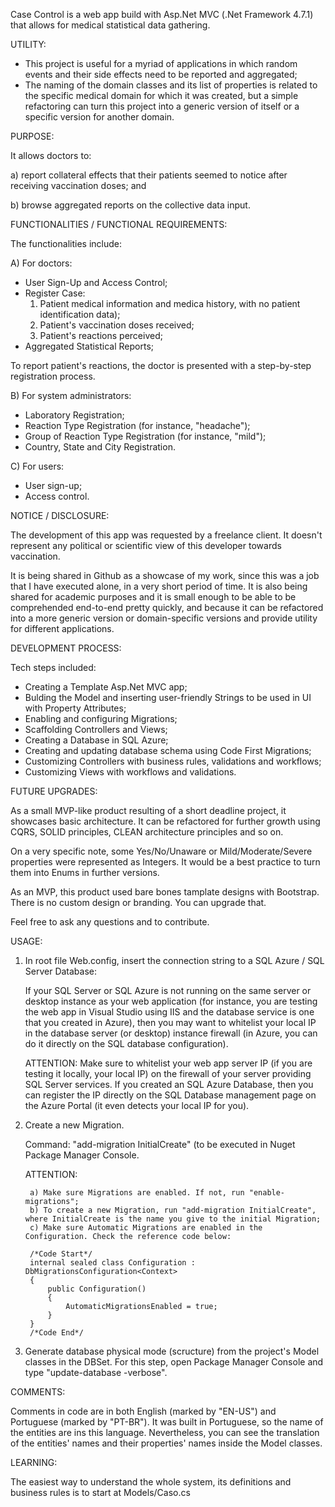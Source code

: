 Case Control is a web app build with Asp.Net MVC (.Net Framework 4.7.1) that allows for medical statistical data gathering. 

UTILITY:

* This project is useful for a myriad of applications in which random events and their side effects need to be reported and aggregated;
* The naming of the domain classes and its list of properties is related to the specific medical domain for which it was created, but a simple 
refactoring can turn this project into a generic version of itself or a specific version for another domain.

PURPOSE:

It allows doctors to: 

a) report collateral effects that their patients seemed to notice after receiving vaccination doses; and 

b) browse aggregated reports on the collective data input.

FUNCTIONALITIES / FUNCTIONAL REQUIREMENTS:

The functionalities include:

A) For doctors:

* User Sign-Up and Access Control;
* Register Case:
    1. Patient medical information and medica history, with no patient identification data);
    2. Patient's vaccination doses received;
    3. Patient's reactions perceived;
* Aggregated Statistical Reports;

To report patient's reactions, the doctor is presented with a step-by-step registration process.

B) For system administrators:

* Laboratory Registration;
* Reaction Type Registration (for instance, "headache");
* Group of Reaction Type Registration (for instance, "mild");
* Country, State and City Registration.

C) For users:

* User sign-up;
* Access control.

NOTICE / DISCLOSURE:

The development of this app was requested by a freelance client. It doesn't represent any political or scientific view of this developer towards vaccination.

It is being shared in Github as a showcase of my work, since this was a job that I have executed alone, in a very short period of time. It is also being shared for academic purposes and it is small enough to be able to be comprehended end-to-end pretty quickly, and because it can be refactored into a more generic version or domain-specific versions and provide utility for different applications.

DEVELOPMENT PROCESS:

Tech steps included:

* Creating a Template Asp.Net MVC app;
* Bulding the Model and inserting user-friendly Strings to be used in UI with Property Attributes;
* Enabling and configuring Migrations;
* Scaffolding Controllers and Views;
* Creating a Database in SQL Azure;
* Creating and updating database schema using Code First Migrations;
* Customizing Controllers with business rules, validations and workflows;
* Customizing Views with workflows and validations.

FUTURE UPGRADES:

As a small MVP-like product resulting of a short deadline project, it showcases basic architecture. It can be refactored for further growth 
using CQRS, SOLID principles, CLEAN architecture principles and so on.

On a very specific note, some Yes/No/Unaware or Mild/Moderate/Severe properties were represented as Integers. It would be a best practice to turn them into Enums in further versions.

As an MVP, this product used bare bones tamplate designs with Bootstrap. There is no custom design or branding. You can upgrade that.

Feel free to ask any questions and to contribute.

USAGE:

1) In root file Web.config, insert the connection string to a SQL Azure / SQL Server Database:

      <connectionStrings>
        <add name="DefaultConnection" connectionString="[INSERT CONNECTION STRING HERE, WITHOUT BRACKETS]"
          providerName="System.Data.SqlClient" />
      </connectionStrings>

      If your SQL Server or SQL Azure is not running on the same server or desktop instance as your web application (for instance, 
      you are testing the web app in Visual Studio using IIS and the database service is one that you created in Azure), then 
      you may want to whitelist your local IP in the database server (or desktop) instance firewall (in Azure, you can do it directly on the SQL 
      database configuration).
      
      ATTENTION: Make sure to whitelist your web app server IP (if you are testing it locally, your local IP) on the firewall of your server providing SQL Server
      services. If you created an SQL Azure Database, then you can register the IP directly on the SQL Database management page on the Azure Portal (it even detects 
      your local IP for you).

2) Create a new Migration.

    Command: "add-migration InitialCreate" (to be executed in Nuget Package Manager Console.
    
    ATTENTION: 
    
        a) Make sure Migrations are enabled. If not, run "enable-migrations";
        b) To create a new Migration, run "add-migration InitialCreate", where InitialCreate is the name you give to the initial Migration;
        c) Make sure Automatic Migrations are enabled in the Configuration. Check the reference code below:
        
        /*Code Start*/
        internal sealed class Configuration : DbMigrationsConfiguration<Context>
        {
            public Configuration()
            {
                AutomaticMigrationsEnabled = true;
            }
        }
        /*Code End*/

3) Generate database physical mode (scructure) from the project's Model classes in the DBSet. 
    For this step, open Package Manager Console and type "update-database -verbose".

COMMENTS:

 Comments in code are in both English (marked by "EN-US") and Portuguese (marked by "PT-BR"). It was built in Portuguese, so the name of the entities are ins this 
 language. Nevertheless, you can see the translation of the entities' names and their properties' names inside the Model classes.

LEARNING:

 The easiest way to understand the whole system, its definitions and business rules is to start at Models/Caso.cs

